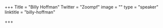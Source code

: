 +++
Title = "Billy Hoffman"
Twitter = "Zoompf"
image = ""
type = "speaker"
linktitle = "billy-hoffman"

+++


